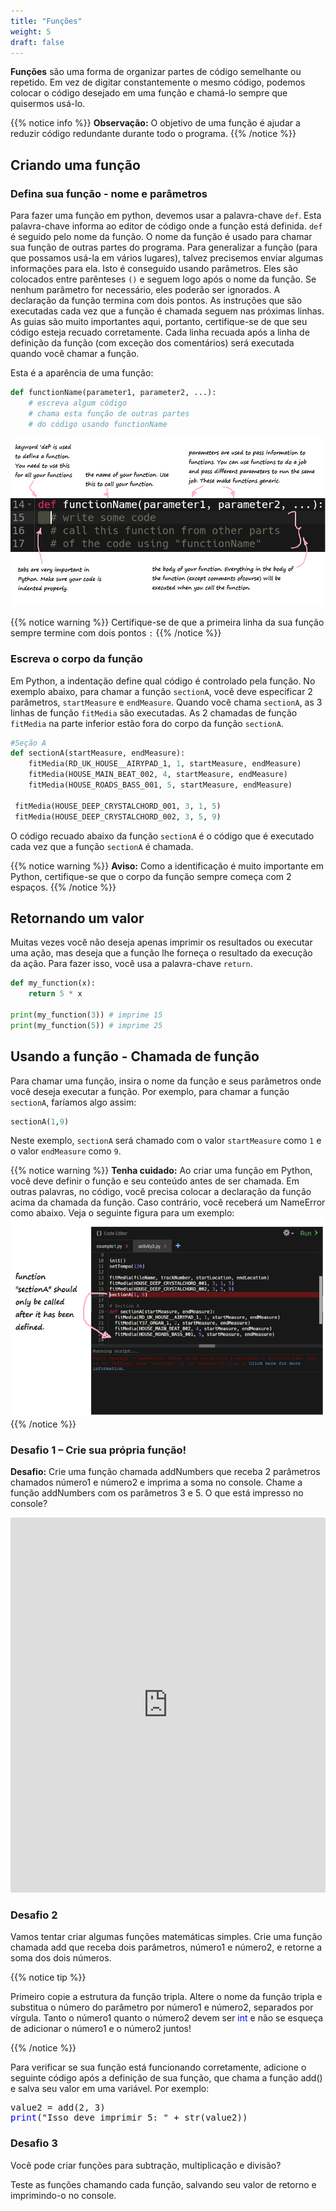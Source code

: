 ```yaml
---
title: "Funções"
weight: 5
draft: false
---
```


**Funções** são uma forma de organizar partes de código semelhante ou repetido. Em vez de digitar constantemente o mesmo código, podemos colocar o código desejado em uma função e chamá-lo sempre que quisermos usá-lo.

{{% notice info %}}
**Observação:** O objetivo de uma função é ajudar a reduzir código redundante
durante todo o programa.
{{% /notice %}}

## Criando uma função

### Defina sua função - nome e parâmetros

Para fazer uma função em python, devemos usar a palavra-chave `def`. Esta palavra-chave informa ao editor de código onde a função está definida. `def` é seguido pelo nome da função. O nome da função é usado para chamar sua função de outras partes do programa.
 Para generalizar a função (para que possamos usá-la em vários lugares), talvez precisemos enviar algumas informações para ela. Isto é conseguido usando parâmetros. Eles são colocados entre parênteses `()` e seguem logo após o nome da função. Se nenhum parâmetro for necessário, eles poderão ser ignorados. A declaração da função termina com dois pontos.
 As instruções que são executadas cada vez que a função é chamada seguem nas próximas linhas. As guias são muito importantes aqui, portanto, certifique-se de que seu código esteja recuado corretamente. Cada linha recuada após a linha de definição da função (com exceção dos comentários) será executada quando você chamar a função.

 Esta é a aparência de uma função:

```python
def functionName(parameter1, parameter2, ...):
    # escreva algum código
    # chama esta função de outras partes
    # do código usando functionName
```
![Gráfico que descreve a estrutura de uma função](../img/annotated-screenshot-function.png)

{{% notice warning %}}
Certifique-se de que a primeira linha da sua função sempre termine com dois pontos `:`
{{% /notice %}}

### Escreva o corpo da função

Em Python, a indentação define qual código é controlado pela função. No exemplo abaixo, para chamar a função `sectionA`, você deve especificar 2 parâmetros, `startMeasure` e `endMeasure`. Quando você chama `sectionA`, as 3 linhas de função `fitMedia` são executadas. As 2 chamadas de função `fitMedia` na parte inferior estão fora do corpo da função `sectionA`.

```python
#Seção A
def sectionA(startMeasure, endMeasure):
    fitMedia(RD_UK_HOUSE__AIRYPAD_1, 1, startMeasure, endMeasure)
    fitMedia(HOUSE_MAIN_BEAT_002, 4, startMeasure, endMeasure)
    fitMedia(HOUSE_ROADS_BASS_001, 5, startMeasure, endMeasure)

 fitMedia(HOUSE_DEEP_CRYSTALCHORD_001, 3, 1, 5)
 fitMedia(HOUSE_DEEP_CRYSTALCHORD_002, 3, 5, 9)   
```

O código recuado abaixo da função `sectionA` é o código que é executado cada vez que a função `sectionA` é chamada.

{{% notice warning %}}
**Aviso:** Como a identificação é muito importante em Python, certifique-se
que o corpo da função sempre começa com 2 espaços.
{{% /notice %}}

## Retornando um valor
Muitas vezes você não deseja apenas imprimir os resultados ou executar uma ação, mas deseja que a função lhe forneça o resultado da execução da ação. Para fazer isso, você usa a palavra-chave `return`.

```python
def my_function(x):
    return 5 * x

print(my_function(3)) # imprime 15
print(my_function(5)) # imprime 25
```

## Usando a função - Chamada de função

Para chamar uma função, insira o nome da função e seus parâmetros
onde você deseja executar a função. Por exemplo, para chamar a função `sectionA`, faríamos algo assim:

```python
sectionA(1,9)
```

Neste exemplo, `sectionA` será chamado com o valor `startMeasure` como `1` e o valor `endMeasure` como `9`.

{{% notice warning %}}
**Tenha cuidado:** Ao criar uma função em Python, você deve definir o
função e seu conteúdo antes de ser chamada. Em outras palavras, no
código, você precisa colocar a declaração da função acima da chamada da função.
Caso contrário, você receberá um NameError como abaixo. Veja o seguinte
figura para um exemplo:
![Exemplo mostrando a função chamada antes da definição do nome e do NameError de produção](../img/annotated-screenshot-function4-error.png)
{{% /notice %}}

### Desafio 1 – Crie sua própria função!

**Desafio:** Crie uma função chamada addNumbers que receba 2 parâmetros chamados número1 e número2 e imprima a soma no console. Chame a função addNumbers com os parâmetros 3 e 5.
O que está impresso no console?

<iframe src="https://trinket.io/embed/python/52ce76e1d0" width="100%" height="600" frameborder="0" marginwidth="0" marginheight="0" allowfullscreen></iframe>

### Desafio 2

Vamos tentar criar algumas funções matemáticas simples. Crie uma função chamada add que receba dois parâmetros, número1 e número2, e retorne a soma dos dois números.

{{% notice tip %}}

Primeiro copie a estrutura da função tripla. Altere o nome da função tripla e substitua o número do parâmetro por número1 e número2, separados por vírgula. Tanto o número1 quanto o número2 devem ser <font color="blue">int</font> e não se esqueça de adicionar o número1 e o número2 juntos!

{{% /notice %}}

Para verificar se sua função está funcionando corretamente, adicione o seguinte código após a definição de sua função, que chama a função add() e salva seu valor em uma variável. Por exemplo:

<pre>
value2 = add(2, 3)
<font color="blue">print</font>("Isso deve imprimir 5: " + str(value2))
</pre>

### Desafio 3

Você pode criar funções para subtração, multiplicação e divisão?

Teste as funções chamando cada função, salvando seu valor de retorno e imprimindo-o no console.
